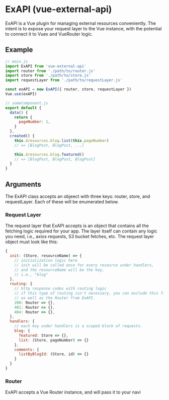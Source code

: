# ExAPI (vue-external-api)
ExAPI is a Vue plugin for managing external resources conveniently. The intent is to expose your request layer to the Vue instance, with the potential to connect it to Vuex and VueRouter logic.

## Example
```js
// main.js
import ExAPI from 'vue-external-api'
import router from './path/to/router.js'
import store from './path/to/store.js'
import requestLayer from './path/to/requestLayer.js'

const exAPI = new ExAPI({ router, store, requestLayer })
Vue.use(exAPI)

// someComponent.js
export default {
  data() {
    return {
      pageNumber: 1,
    }
  },
  created() {
    this.$resources.blog.list(this.pageNumber)
    // => [BlogPost, BlogPost, ...]

    this.$resources.blog.featured()
    // => [BlogPost, BlogPost, BlogPost]
  }
}
```

## Arguments
The ExAPI class accepts an objeect with three keys: router, store, and requestLayer. Each of these will be enumerated below.

### Request Layer
The request layer that ExAPI accepts is an object that contains all the fetching logic required for your app. The layer itself can contain any logic you need, i.e., axios requests, S3 bucket fetches, etc. The request layer object must look like this:
```js
{
  init: (Store, resourceName) => {
    // initialization logic here
    // init will be called once for every resource under handlers,
    // and the resourceName will be the key,
    // i.e., "blog"
  },
  routing: {
    // http response codes with routing logic
    // if this type of routing isn't necessary, you can exclude this field
    // as well as the Router from ExAPI.
    200: Router => {},
    401: Router => {},
    404: Router => {},
  },
  handlers: {
    // each key under handlers is a scoped block of requests.
    blog: {
      featured: Store => {},
      list: (Store, pageNumber) => {}
    },
    comments: {
      listByBlogId: (Store, id) => {}
    }
  }
}

```

### Router
ExAPI accepts a Vue Router instance, and will pass it to your navi

